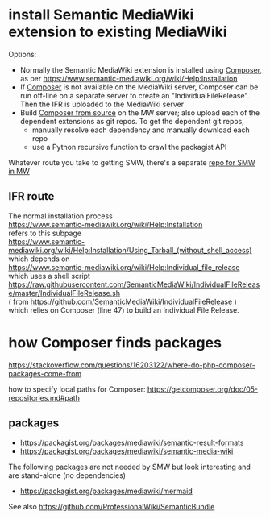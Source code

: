 # install Semantic MediaWiki extension to existing MediaWiki

Options:
* Normally the Semantic MediaWiki extension is installed using [Composer](https://getcomposer.org/), as per
https://www.semantic-mediawiki.org/wiki/Help:Installation
* If [Composer](https://getcomposer.org/download/) is not available on the MediaWiki server, Composer can be run off-line on a separate server to create an "IndividualFileRelease". Then the IFR is uploaded to the MediaWiki server
* Build [Composer from source](https://github.com/composer/composer) on the MW server; also upload each of the dependent extensions as git repos. To get the dependent git repos,
   * manually resolve each dependency and manually download each repo
   * use a Python recursive function to crawl the packagist API

Whatever route you take to getting SMW, there's a separate [repo for SMW in MW](https://github.com/researcherben/mediawiki-in-docker)

## IFR route

The normal installation process  
https://www.semantic-mediawiki.org/wiki/Help:Installation  
refers to this subpage  
https://www.semantic-mediawiki.org/wiki/Help:Installation/Using_Tarball_(without_shell_access)  
which depends on  
https://www.semantic-mediawiki.org/wiki/Help:Individual_file_release   
which uses a shell script    
https://raw.githubusercontent.com/SemanticMediaWiki/IndividualFileRelease/master/IndividualFileRelease.sh   
( from https://github.com/SemanticMediaWiki/IndividualFileRelease )    
which relies on Composer (line 47) to build an Individual File Release.   




# how Composer finds packages

https://stackoverflow.com/questions/16203122/where-do-php-composer-packages-come-from

how to specify local paths for Composer: https://getcomposer.org/doc/05-repositories.md#path


## packages

* https://packagist.org/packages/mediawiki/semantic-result-formats
* https://packagist.org/packages/mediawiki/semantic-media-wiki


The following packages are not needed by SMW but look interesting and are stand-alone (no dependencies)
* https://packagist.org/packages/mediawiki/mermaid

See also https://github.com/ProfessionalWiki/SemanticBundle

